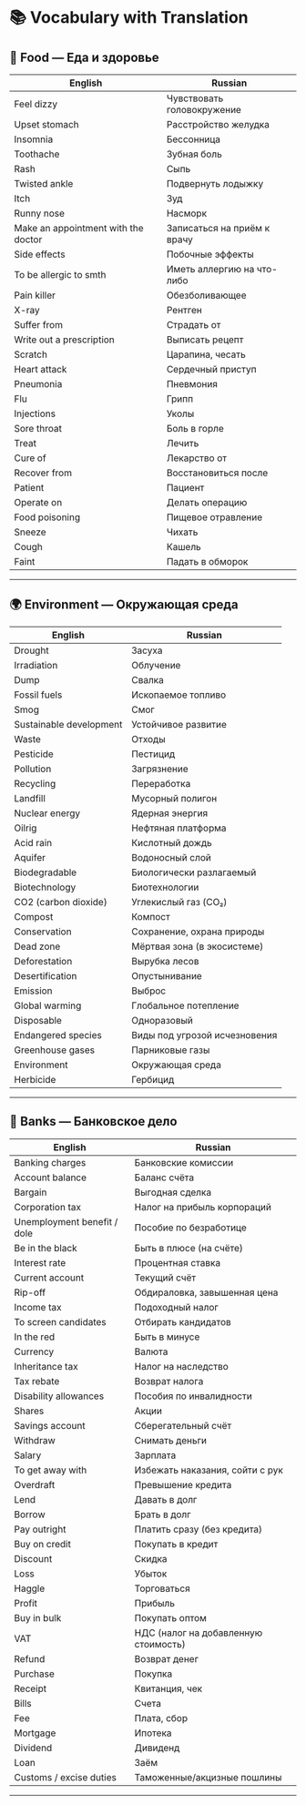 
# 📚 Vocabulary with Translation

## 🥗 Food — Еда и здоровье

| English                             | Russian                     |
| ----------------------------------- | --------------------------- |
| Feel dizzy                          | Чувствовать головокружение  |
| Upset stomach                       | Расстройство желудка        |
| Insomnia                            | Бессонница                  |
| Toothache                           | Зубная боль                 |
| Rash                                | Сыпь                        |
| Twisted ankle                       | Подвернуть лодыжку          |
| Itch                                | Зуд                         |
| Runny nose                          | Насморк                     |
| Make an appointment with the doctor | Записаться на приём к врачу |
| Side effects                        | Побочные эффекты            |
| To be allergic to smth              | Иметь аллергию на что-либо  |
| Pain killer                         | Обезболивающее              |
| X-ray                               | Рентген                     |
| Suffer from                         | Страдать от                 |
| Write out a prescription            | Выписать рецепт             |
| Scratch                             | Царапина, чесать            |
| Heart attack                        | Сердечный приступ           |
| Pneumonia                           | Пневмония                   |
| Flu                                 | Грипп                       |
| Injections                          | Уколы                       |
| Sore throat                         | Боль в горле                |
| Treat                               | Лечить                      |
| Cure of                             | Лекарство от                |
| Recover from                        | Восстановиться после        |
| Patient                             | Пациент                     |
| Operate on                          | Делать операцию             |
| Food poisoning                      | Пищевое отравление          |
| Sneeze                              | Чихать                      |
| Cough                               | Кашель                      |
| Faint                               | Падать в обморок            |

---

## 🌍 Environment — Окружающая среда

| English                 | Russian                       |
| ----------------------- | ----------------------------- |
| Drought                 | Засуха                        |
| Irradiation             | Облучение                     |
| Dump                    | Свалка                        |
| Fossil fuels            | Ископаемое топливо            |
| Smog                    | Смог                          |
| Sustainable development | Устойчивое развитие           |
| Waste                   | Отходы                        |
| Pesticide               | Пестицид                      |
| Pollution               | Загрязнение                   |
| Recycling               | Переработка                   |
| Landfill                | Мусорный полигон              |
| Nuclear energy          | Ядерная энергия               |
| Oilrig                  | Нефтяная платформа            |
| Acid rain               | Кислотный дождь               |
| Aquifer                 | Водоносный слой               |
| Biodegradable           | Биологически разлагаемый      |
| Biotechnology           | Биотехнологии                 |
| CO2 (carbon dioxide)    | Углекислый газ (CO₂)          |
| Compost                 | Компост                       |
| Conservation            | Сохранение, охрана природы    |
| Dead zone               | Мёртвая зона (в экосистеме)   |
| Deforestation           | Вырубка лесов                 |
| Desertification         | Опустынивание                 |
| Emission                | Выброс                        |
| Global warming          | Глобальное потепление         |
| Disposable              | Одноразовый                   |
| Endangered species      | Виды под угрозой исчезновения |
| Greenhouse gases        | Парниковые газы               |
| Environment             | Окружающая среда              |
| Herbicide               | Гербицид                      |

---

## 🏦 Banks — Банковское дело

| English                     | Russian                              |
| --------------------------- | ------------------------------------ |
| Banking charges             | Банковские комиссии                  |
| Account balance             | Баланс счёта                         |
| Bargain                     | Выгодная сделка                      |
| Corporation tax             | Налог на прибыль корпораций          |
| Unemployment benefit / dole | Пособие по безработице               |
| Be in the black             | Быть в плюсе (на счёте)              |
| Interest rate               | Процентная ставка                    |
| Current account             | Текущий счёт                         |
| Rip-off                     | Обдираловка, завышенная цена         |
| Income tax                  | Подоходный налог                     |
| To screen candidates        | Отбирать кандидатов                  |
| In the red                  | Быть в минусе                        |
| Currency                    | Валюта                               |
| Inheritance tax             | Налог на наследство                  |
| Tax rebate                  | Возврат налога                       |
| Disability allowances       | Пособия по инвалидности              |
| Shares                      | Акции                                |
| Savings account             | Сберегательный счёт                  |
| Withdraw                    | Снимать деньги                       |
| Salary                      | Зарплата                             |
| To get away with            | Избежать наказания, сойти с рук      |
| Overdraft                   | Превышение кредита                   |
| Lend                        | Давать в долг                        |
| Borrow                      | Брать в долг                         |
| Pay outright                | Платить сразу (без кредита)          |
| Buy on credit               | Покупать в кредит                    |
| Discount                    | Скидка                               |
| Loss                        | Убыток                               |
| Haggle                      | Торговаться                          |
| Profit                      | Прибыль                              |
| Buy in bulk                 | Покупать оптом                       |
| VAT                         | НДС (налог на добавленную стоимость) |
| Refund                      | Возврат денег                        |
| Purchase                    | Покупка                              |
| Receipt                     | Квитанция, чек                       |
| Bills                       | Счета                                |
| Fee                         | Плата, сбор                          |
| Mortgage                    | Ипотека                              |
| Dividend                    | Дивиденд                             |
| Loan                        | Заём                                 |
| Customs / excise duties     | Таможенные/акцизные пошлины          |

---

